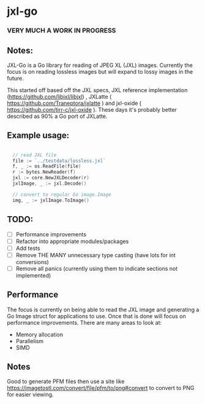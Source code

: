 # jxl-go

### VERY MUCH A WORK IN PROGRESS


## Notes:

JXL-Go is a Go library for reading of JPEG XL (JXL) images.
Currently the focus is on reading lossless images but will expand to lossy images in the future.

This started off based off the JXL specs, JXL reference implementation (https://github.com/libjxl/libjxl) , JXLatte ( https://github.com/Traneptora/jxlatte ) 
and jxl-oxide ( https://github.com/tirr-c/jxl-oxide ). These days it's probably better described as 90% a Go port of JXLatte.

## Example usage:

```go

  // read JXL file 
  file := `../testdata/lossless.jxl`
  f, _ := os.ReadFile(file)
  r := bytes.NewReader(f)
  jxl := core.NewJXLDecoder(r)
  jxlImage, _ := jxl.Decode()

  // convert to regular Go image.Image
  img, _ := jxlImage.ToImage()
```

## TODO:

- [ ] Performance improvements
- [ ] Refactor into appropriate modules/packages
- [ ] Add tests
- [ ] Remove THE MANY unnecessary type casting (have lots for int conversions)
- [ ] Remove all panics (currently using them to indicate sections not implemented)

## Performance

The focus is currently on being able to read the JXL image and generating a Go Image struct for applications to use.
Once that is done will focus on performance improvements. There are many areas to look at:

- Memory allocation
- Parallelism
- SIMD

## Notes

Good to generate PFM files then use a site like https://imagetostl.com/convert/file/pfm/to/png#convert to 
convert to PNG for easier viewing.